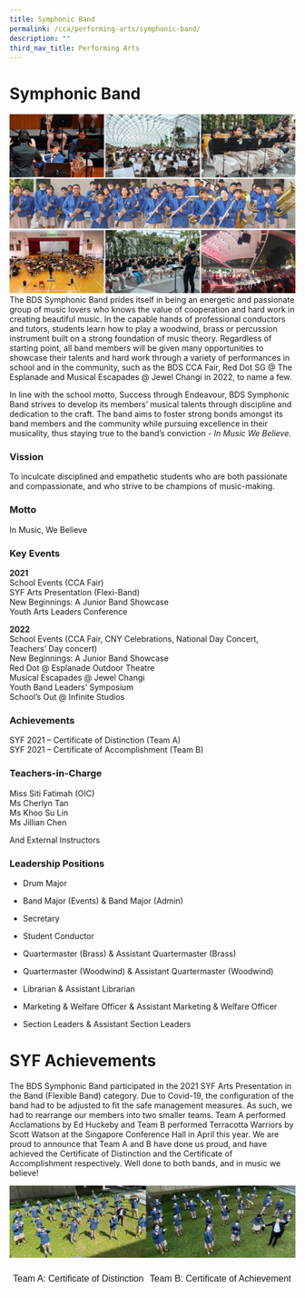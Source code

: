 ```yaml
---
title: Symphonic Band
permalink: /cca/performing-arts/symphonic-band/
description: ""
third_nav_title: Performing Arts
---
```

Symphonic Band
==============

![](/images/BandSYM2022.png)
The BDS Symphonic Band prides itself in being an energetic and passionate group of music lovers who knows the value of cooperation and hard work in creating beautiful music. In the capable hands of professional conductors and tutors, students learn how to play a woodwind, brass or percussion instrument built on a strong foundation of music theory. Regardless of starting point, all band members will be given many opportunities to showcase their talents and hard work through a variety of performances in school and in the community, such as the BDS CCA Fair, Red Dot SG @ The Esplanade and Musical Escapades @ Jewel Changi in 2022, to name a few.

  

In line with the school motto, Success through Endeavour, BDS Symphonic Band strives to develop its members’ musical talents through discipline and dedication to the craft. The band aims to foster strong bonds amongst its band members and the community while pursuing excellence in their musicality, thus staying true to the band’s conviction - <i>In Music We Believe</i>.


### Vission

To inculcate disciplined and empathetic students who are both passionate and compassionate, and who strive to be champions of music-making.

### Motto

In Music, We Believe


### Key Events

<b>2021</b>  
School Events (CCA Fair)  
SYF Arts Presentation (Flexi-Band)  
New Beginnings: A Junior Band Showcase  
Youth Arts Leaders Conference  
  
<b>2022</b>  
School Events (CCA Fair, CNY Celebrations, National Day Concert, Teachers’ Day concert)  
New Beginnings: A Junior Band Showcase  
Red Dot @ Esplanade Outdoor Theatre  
Musical Escapades @ Jewel Changi  
Youth Band Leaders’ Symposium  
School’s Out @ Infinite Studios


### Achievements

SYF 2021 – Certificate of Distinction (Team A)<br>
SYF 2021 – Certificate of Accomplishment (Team B)


### Teachers-in-Charge

Miss Siti Fatimah (OIC)  
Ms Cherlyn Tan  
Ms Khoo Su Lin  
Ms Jillian Chen
  
And External Instructors


### Leadership Positions
*   Drum Major
*   Band Major (Events) & Band Major (Admin)
*   Secretary
*   Student Conductor
*   Quartermaster (Brass) & Assistant Quartermaster (Brass)
*   Quartermaster (Woodwind) & Assistant Quartermaster (Woodwind)  
    
*   Librarian & Assistant Librarian
*   Marketing & Welfare Officer & Assistant Marketing & Welfare Officer
*   Section Leaders & Assistant Section Leaders




SYF Achievements
================

The BDS Symphonic Band participated in the 2021 SYF Arts Presentation in the Band (Flexible Band) category. Due to Covid-19, the configuration of the band had to be adjusted to fit the safe management measures. As such, we had to rearrange our members into two smaller teams. Team A performed Acclamations by Ed Huckeby and Team B performed Terracotta Warriors by Scott Watson at the Singapore Conference Hall in April this year. We are proud to announce that Team A and B have done us proud, and have achieved the Certificate of Distinction and the Certificate of Accomplishment respectively. Well done to both bands, and in music we believe!


![](/images/Band.jpg)

<style type="text/css">
.tg  {border-collapse:collapse;border-spacing:0;}
.tg td{border-color:black;border-style:solid;border-width:1px;font-family:Arial, sans-serif;font-size:14px;
  overflow:hidden;padding:10px 5px;word-break:normal;}
.tg th{border-color:black;border-style:solid;border-width:1px;font-family:Arial, sans-serif;font-size:14px;
  font-weight:normal;overflow:hidden;padding:10px 5px;word-break:normal;}
.tg .tg-d2d2{border-color:#ffffff;font-size:16px;text-align:center;vertical-align:top}
</style>
<table class="tg">
<thead>
  <tr>
    <td class="tg-d2d2">Team A: Certificate of Distinction</td>
    <td class="tg-d2d2">Team B: Certificate of Achievement</td>
  </tr>
</thead>
</table>